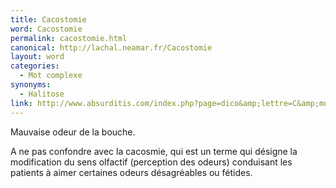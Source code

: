 ```yaml
---
title: Cacostomie
word: Cacostomie
permalink: cacostomie.html
canonical: http://lachal.neamar.fr/Cacostomie
layout: word
categories:
  - Mot complexe
synonyms:
  - Halitose
link: http://www.absurditis.com/index.php?page=dico&amp;lettre=C&amp;mot=Cacostomie
---
```


Mauvaise odeur de la bouche.

A ne pas confondre avec la cacosmie, qui est un terme qui désigne la modification du sens olfactif (perception des odeurs) conduisant les patients à aimer certaines odeurs désagréables ou fétides.

